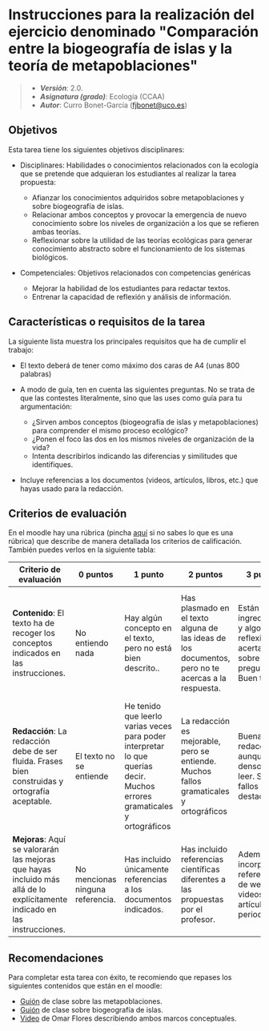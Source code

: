 # Instrucciones para la realización del ejercicio denominado "Comparación entre la biogeografía de islas y la teoría de metapoblaciones"

> + **_Versión_**: 2.0.
> + **_Asignatura (grado)_**: Ecología (CCAA)
> + **_Autor_**: Curro Bonet-García (fjbonet@uco.es)



## Objetivos 

Esta tarea tiene los siguientes objetivos disciplinares:

+ Disciplinares: Habilidades o conocimientos relacionados con la ecología que se pretende que adquieran los estudiantes al realizar la tarea propuesta:
  + Afianzar los conocimientos adquiridos sobre metapoblaciones y sobre biogeografía de islas.
  + Relacionar ambos conceptos y provocar la emergencia de nuevo conocimiento sobre los niveles de organización a los que se refieren ambas teorías.
  + Reflexionar sobre la utilidad de las teorías ecológicas para generar conocimiento abstracto sobre el funcionamiento de los sistemas biológicos.
  
+ Competenciales: Objetivos relacionados con competencias genéricas

  + Mejorar la habilidad de los estudiantes para redactar textos.
  + Entrenar la capacidad de reflexión y análisis de información.
  
  

## Características o requisitos de la tarea

La siguiente lista muestra los principales requisitos que ha de cumplir el trabajo:

+ El texto deberá de tener como máximo dos caras de A4 (unas 800 palabras)

+ A modo de guía, ten en cuenta las siguientes preguntas. No se trata de que las contestes literalmente, sino que las uses como guía para tu argumentación:

  + ¿Sirven ambos conceptos (biogeografía de islas y metapoblaciones) para comprender el mismo proceso ecológico?
  + ¿Ponen el foco las dos en los mismos niveles de organización de la vida?
  + Intenta describirlos  indicando las diferencias y similitudes que identifiques. 

+ Incluye referencias a los documentos (videos, artículos, libros, etc.) que hayas usado para la redacción.

  

## Criterios de evaluación

En el moodle hay una rúbrica (pincha [aquí](https://es.wikipedia.org/wiki/R%C3%BAbrica_(docencia)) si no sabes lo que es una rúbrica) que describe de manera detallada los criterios de calificación. También puedes verlos en la siguiente tabla:






| Criterio de evaluación                                       | 0 puntos                         | 1 punto                                                      | 2 puntos                                                     | 3 puntos                                                     | 4 puntos                                                     | 5 puntos                                                     |
| ------------------------------------------------------------ | -------------------------------- | ------------------------------------------------------------ | ------------------------------------------------------------ | ------------------------------------------------------------ | ------------------------------------------------------------ | ------------------------------------------------------------ |
| **Contenido**: El texto ha de recoger los conceptos indicados en las instrucciones. | No entiendo nada                 | Hay algún concepto en el texto, pero no está bien descrito.. | Has plasmado en el texto alguna de las ideas de los documentos, pero no te acercas a la respuesta. | Están los ingredientes y algo de reflexión acertada sobre la pregunta. Buen trabajo. | Bien hilado el contenido. Has identificado muy bien el problema al que me refería en el enunciado. | Muy bien argumentado. Has justificado muy bien tu respuesta. Tu reflexión está a la altura de un experto :) |
| **Redacción**: La redacción debe de ser fluida. Frases bien construidas y ortografía aceptable. | El texto no se entiende          | He tenido que leerlo varias veces para poder interpretar lo que querías decir. Muchos errores gramaticales y ortográficos | La redacción es mejorable, pero se entiende. Muchos fallos gramaticales y ortográficos | Buena redacción, aunque algo denso de leer. Sin fallos destacables | Muy buena redacción. El texto se lee fluidamente a la primera | Excelente redacción. Buen ritmo en el texto y nítida expresión de ideas. Avísame cuando escribas tu primer libro ;) |
| **Mejoras**: Aquí se valorarán las mejoras que hayas incluido más allá de lo explícitamente indicado en las instrucciones. | No mencionas ninguna referencia. | Has incluido únicamente referencias a los documentos indicados. | Has incluido referencias científicas diferentes a las propuestas por el profesor. | Además, has incorporado referencias de webs, videos o artículos periodísticos. | Has creado un esquema o diagrama que resume tus reflexiones. | Combinación de las tres categorías anteriores.               |



## Recomendaciones

Para completar esta tarea con éxito, te recomiendo que repases los siguientes contenidos que están en el moodle:

* [Guión](https://aprendiendo-cosas.github.io/Te_comunidades_biogeo_islas_ecologia_ccaa/guion_metapoblaciones.html) de clase sobre las metapoblaciones.
* [Guión](https://aprendiendo-cosas.github.io/Te_comunidades_biogeo_islas_ecologia_ccaa/guion_comunidades_biogeografia_islas.html) de clase sobre biogeografía de islas.
* [Video](https://bioteoria.wordpress.com/2018/05/07/metapoblaciones/) de Omar Flores describiendo ambos marcos conceptuales.







  





